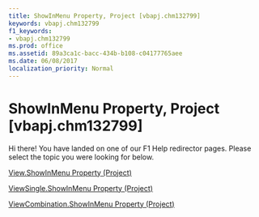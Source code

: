 ```yaml
---
title: ShowInMenu Property, Project [vbapj.chm132799]
keywords: vbapj.chm132799
f1_keywords:
- vbapj.chm132799
ms.prod: office
ms.assetid: 89a3ca1c-bacc-434b-b108-c04177765aee
ms.date: 06/08/2017
localization_priority: Normal
---
```



# ShowInMenu Property, Project [vbapj.chm132799]

Hi there! You have landed on one of our F1 Help redirector pages. Please select the topic you were looking for below.

[View.ShowInMenu Property (Project)](http://msdn.microsoft.com/library/7250038b-cea2-e196-6827-ae25bbea470e%28Office.15%29.aspx)

[ViewSingle.ShowInMenu Property (Project)](http://msdn.microsoft.com/library/b04dd225-7dfa-9cfa-5d0f-c9f0e54b64b7%28Office.15%29.aspx)

[ViewCombination.ShowInMenu Property (Project)](http://msdn.microsoft.com/library/62152a6e-3667-191e-a07f-ca93cfd1b492%28Office.15%29.aspx)

